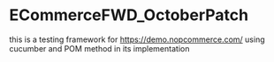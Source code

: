 # ECommerceFWD_OctoberPatch
this is a testing framework for https://demo.nopcommerce.com/  using cucumber and POM method in its implementation 
